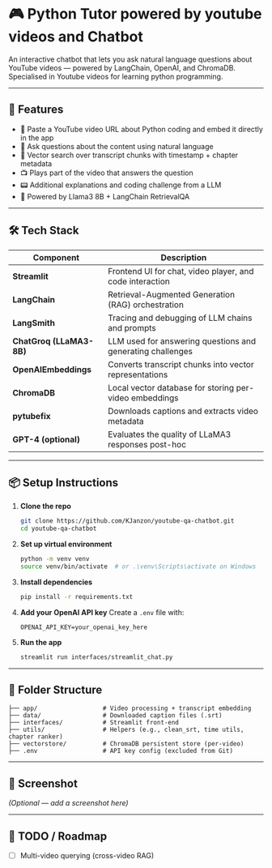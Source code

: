 # 🎮  Python Tutor powered by youtube videos and Chatbot

An interactive chatbot that lets you ask natural language questions about YouTube videos — powered by LangChain, OpenAI, and ChromaDB. Specialised in Youtube videos for learning python programming. 

---

## 🚀 Features

- 🔗 Paste a YouTube video URL about Python coding and embed it directly in the app
- 🧠 Ask questions about the content using natural language
- 📖 Vector search over transcript chunks with timestamp + chapter metadata
- 📺 Plays part of the video that answers the question
- 📟 Additional explanations and coding challenge from a LLM
- 🤖 Powered by Llama3 8B + LangChain RetrievalQA

---

## 🛠️ Tech Stack

| Component              | Description                                                  |
|------------------------|--------------------------------------------------------------|
| **Streamlit**          | Frontend UI for chat, video player, and code interaction     |
| **LangChain**          | Retrieval-Augmented Generation (RAG) orchestration           |
| **LangSmith**          | Tracing and debugging of LLM chains and prompts              |
| **ChatGroq (LLaMA3-8B)** | LLM used for answering questions and generating challenges |
| **OpenAIEmbeddings**   | Converts transcript chunks into vector representations       |
| **ChromaDB**           | Local vector database for storing per-video embeddings       |
| **pytubefix**          | Downloads captions and extracts video metadata               |
| **GPT-4 (optional)**   | Evaluates the quality of LLaMA3 responses post-hoc           |

---

## 📦 Setup Instructions

1. **Clone the repo**
   ```bash
   git clone https://github.com/KJanzon/youtube-qa-chatbot.git
   cd youtube-qa-chatbot
   ```

2. **Set up virtual environment**
   ```bash
   python -m venv venv
   source venv/bin/activate  # or .\venv\Scripts\activate on Windows
   ```

3. **Install dependencies**
   ```bash
   pip install -r requirements.txt
   ```

4. **Add your OpenAI API key**
   Create a `.env` file with:
   ```
   OPENAI_API_KEY=your_openai_key_here
   ```

5. **Run the app**
   ```bash
   streamlit run interfaces/streamlit_chat.py
   ```

---

## 📁 Folder Structure

```
├── app/                  # Video processing + transcript embedding
├── data/                 # Downloaded caption files (.srt)
├── interfaces/           # Streamlit front-end
├── utils/                # Helpers (e.g., clean_srt, time utils, chapter ranker)
├── vectorstore/          # ChromaDB persistent store (per-video)
├── .env                  # API key config (excluded from Git)
```

---

## 📸 Screenshot

_(Optional — add a screenshot here)_


---

## 🧠 TODO / Roadmap

- [ ] Multi-video querying (cross-video RAG)



